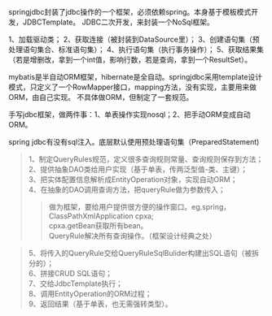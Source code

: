 springjdbc封装了jdbc操作的一个框架，必须依赖spring。本身基于模板模式开发，JDBCTemplate。
JDBC二次开发，来封装一个NoSql框架。

1、加载驱动类；
2、获取连接（被封装到DataSource里）；
3、创建语句集（预处理语句集合、标准语句集）；
4、执行语句集（执行事务操作）；
5、获取结果集（若是增删改，拿到一个int值，影响行数，若是查询，拿到一个ResultSet）。

mybatis是半自动ORM框架，hibernate是全自动。springjdbc采用template设计模式，只定义了一个RowMapper接口，mapping方法，没有实现，主要用来做ORM，由自己实现。
不具体做ORM，但制定了一套规范。

手写jdbc框架，做两件事：1、单表操作实现nosql；2、把手动ORM变成自动ORM。

spring jdbc有没有sql注入。底层默认使用预处理语句集（PreparedStatement)

>1、制定QueryRules规范，定义很多查询规则常量、查询规则保存到方法；  
2、提供抽象DAO类给用户实现（基于单表，传两泛型值-类、主键）；  
3、把实体配置信息解析成EntityOperation对象，实现自动ORM；  
4、在抽象的DAO调用查询方法，把queryRule做为参数传入；  
>>做为框架，要给用户提供很方便的操作窗口。eg.spring，ClassPathXmlApplication   cpxa;  
cpxa.getBean获取所有bean。    
QueryRule解决所有查询操作。（框架设计经典之处）  

>5、将传入的QueryRule交给QueryRuleSqlBulider构建出SQL语句（被拆分的）；  
6、拼接CRUD SQL语句；  
7、交给JdbcTemplate执行；  
8、调用EntityOperation的ORM过程；  
9、返回结果（基于单表，也无需强转类型）。